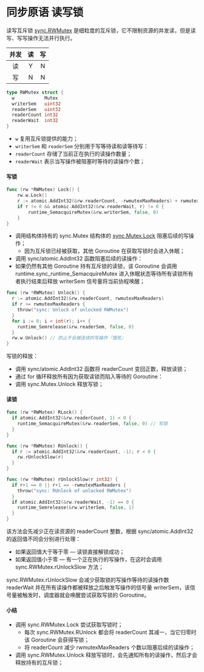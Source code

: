 
# 同步原语 读写锁

读写互斥锁 [sync.RWMutex](https://github.com/golang/go/blob/41d8e61a6b9d8f9db912626eb2bbc535e929fefc/src/sync/rwmutex.go#L28) 是细粒度的互斥锁，它不限制资源的并发读，但是读写、写写操作无法并行执行。

| 并发  |  读   |  写   |
| :---: | :---: | :---: |
|  读   |   Y   |   N   |
|  写   |   N   |   N   |

```go
type RWMutex struct {
  w           Mutex
  writerSem   uint32
  readerSem   uint32
  readerCount int32
  readerWait  int32
}
```

- `w` 复用互斥锁提供的能力；
- `writerSem` 和 `readerSem` 分别用于写等待读和读等待写：
- `readerCount` 存储了当前正在执行的读操作数量；
- `readerWait` 表示当写操作被阻塞时等待的读操作个数；

#### 写锁

```go
func (rw *RWMutex) Lock() {
    rw.w.Lock()
    r := atomic.AddInt32(&rw.readerCount, -rwmutexMaxReaders) + rwmutexMaxReaders
    if r != 0 && atomic.AddInt32(&rw.readerWait, r) != 0 {
        runtime_SemacquireMutex(&rw.writerSem, false, 0)
    }
}
```

- 调用结构体持有的 sync.Mutex 结构体的 [sync.Mutex.Lock](https://github.com/golang/go/blob/41d8e61a6b9d8f9db912626eb2bbc535e929fefc/src/sync/rwmutex.go#L105) 阻塞后续的写操作；
  - 因为互斥锁已经被获取，其他 Goroutine 在获取写锁时会进入休眠；
- 调用 sync/atomic.AddInt32 函数阻塞后续的读操作：
- 如果仍然有其他 Goroutine 持有互斥锁的读锁，该 Goroutine 会调用 runtime.sync_runtime_SemacquireMutex 进入休眠状态等待所有读锁所有者执行结束后释放 writerSem 信号量将当前协程唤醒；

```go
func (rw *RWMutex) Unlock() {
  r := atomic.AddInt32(&rw.readerCount, rwmutexMaxReaders)
  if r >= rwmutexMaxReaders {
    throw("sync: Unlock of unlocked RWMutex")
  }
  for i := 0; i < int(r); i++ {
    runtime_Semrelease(&rw.readerSem, false, 0)
  }
  rw.w.Unlock() // 防止不会被连续的写操作『饿死』
}
```

写锁的释放：

- 调用 sync/atomic.AddInt32 函数将 readerCount 变回正数，释放读锁；
- 通过 for 循环释放所有因为获取读锁而陷入等待的 Goroutine：
- 调用 sync.Mutex.Unlock 释放写锁；

#### 读锁

```go
func (rw *RWMutex) RLock() {
  if atomic.AddInt32(&rw.readerCount, 1) < 0 {
    runtime_SemacquireMutex(&rw.readerSem, false, 0) // 写锁
  }
}
```

```go
func (rw *RWMutex) RUnlock() {
  if r := atomic.AddInt32(&rw.readerCount, -1); r < 0 {
    rw.rUnlockSlow(r)
  }
}

func (rw *RWMutex) rUnlockSlow(r int32) {
  if r+1 == 0 || r+1 == -rwmutexMaxReaders {
    throw("sync: RUnlock of unlocked RWMutex")
  }
  if atomic.AddInt32(&rw.readerWait, -1) == 0 {
    runtime_Semrelease(&rw.writerSem, false, 1)
  }
}
```

该方法会先减少正在读资源的 readerCount 整数，根据 sync/atomic.AddInt32 的返回值不同会分别进行处理：

- 如果返回值大于等于零 — 读锁直接解锁成功；
- 如果返回值小于零 — 有一个正在执行的写操作，在这时会调用sync.RWMutex.rUnlockSlow 方法；

sync.RWMutex.rUnlockSlow 会减少获取锁的写操作等待的读操作数 readerWait 并在所有读操作都被释放之后触发写操作的信号量 writerSem，该信号量被触发时，调度器就会唤醒尝试获取写锁的 Goroutine。

#### 小结

- 调用 sync.RWMutex.Lock 尝试获取写锁时；
  - 每次 sync.RWMutex.RUnlock 都会将 readerCount 其减一，当它归零时该 Goroutine 会获得写锁；
  - 将 readerCount 减少 rwmutexMaxReaders 个数以阻塞后续的读操作；
- 调用 sync.RWMutex.Unlock 释放写锁时，会先通知所有的读操作，然后才会释放持有的互斥锁；
